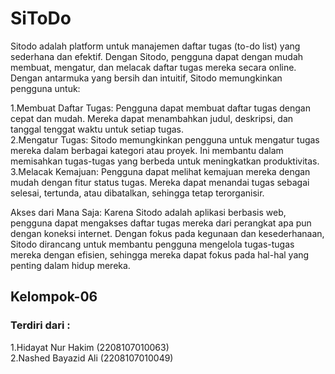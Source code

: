 # SiToDo


Sitodo adalah platform untuk manajemen daftar tugas (to-do list) yang sederhana dan efektif. Dengan Sitodo, pengguna dapat dengan mudah membuat, mengatur, dan melacak daftar tugas mereka secara online. Dengan antarmuka yang bersih dan intuitif, Sitodo memungkinkan pengguna untuk:

1.Membuat Daftar Tugas: Pengguna dapat membuat daftar tugas dengan cepat dan mudah. Mereka dapat menambahkan judul, deskripsi, dan tanggal tenggat waktu untuk setiap tugas. <br>
2.Mengatur Tugas: Sitodo memungkinkan pengguna untuk mengatur tugas mereka dalam berbagai kategori atau proyek. Ini membantu dalam memisahkan tugas-tugas yang berbeda untuk meningkatkan produktivitas.<br>
3.Melacak Kemajuan: Pengguna dapat melihat kemajuan mereka dengan mudah dengan fitur status tugas. Mereka dapat menandai tugas sebagai selesai, tertunda, atau dibatalkan, sehingga tetap terorganisir.<br>

Akses dari Mana Saja: Karena Sitodo adalah aplikasi berbasis web, pengguna dapat mengakses daftar tugas mereka dari perangkat apa pun dengan koneksi internet.
Dengan fokus pada kegunaan dan kesederhanaan, Sitodo dirancang untuk membantu pengguna mengelola tugas-tugas mereka dengan efisien, sehingga mereka dapat fokus pada hal-hal yang penting dalam hidup mereka.

## Kelompok-06

### Terdiri dari :

1.Hidayat Nur Hakim (2208107010063) <br>
2.Nashed Bayazid Ali (2208107010049)
